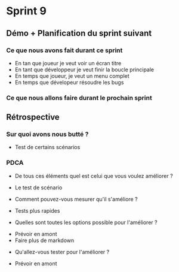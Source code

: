 # Sprint 9

## Démo + Planification du sprint suivant

### Ce que nous avons fait durant ce sprint
- En tan que joueur je veut voir un écran titre
- En tant que développeur je veut finir la boucle principale
- En temps que joueur, je veut un menu complet
- En temps que dévelopeur résoudre les bugs

### Ce que nous allons faire durant le prochain sprint


## Rétrospective

### Sur quoi avons nous butté ?
- Test de certains scénarios

### PDCA
* De tous ces éléments quel est celui que vous voulez améliorer ?
- Le test de scénario
* Comment pouvez-vous mesurer qu'il s'améliore ?
- Tests plus rapides
* Quelles sont toutes les options possible pour l'améliorer ?
- Prévoir en amont
- Faire plus de markdown
* Qu'allez-vous tester pour l'améliorer ?
- Prévoir en amont

